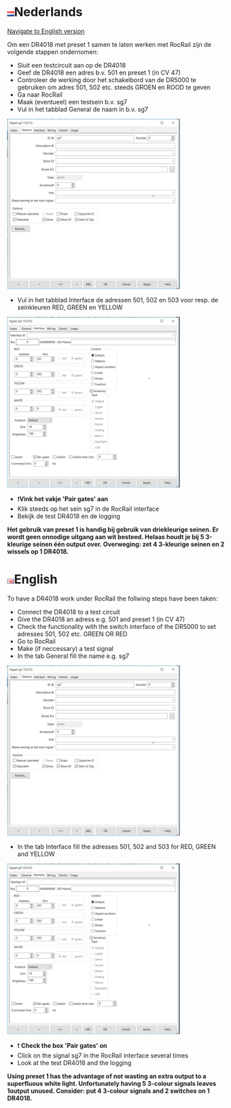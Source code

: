 # ![Nederlandse vlag](../../images/nl.gif)Nederlands

[Navigate to English version](#English)

Om een DR4018 met preset 1 samen te laten werken met RocRail zijn de volgende stappen ondernomen:

* Sluit een testcircuit aan op de DR4018
* Geef de DR4018 een adres b.v. 501 en preset 1 (in CV 47)
* Controleer de werking door het schakelbord van de DR5000 te gebruiken om adres 501, 502 etc. steeds GROEN en ROOD te geven
* Ga naar RocRail
* Maak (eventueel) een testsein b.v. sg7
* Vul in het tabblad General de naam in b.v. sg7

![zie](./images/TabGeneralSG7Preset1.png)

* Vul in het tabblad Interface de adressen 501, 502 en 503 voor resp. de seinkleuren RED, GREEN en YELLOW

![zie](./images/TabInterfaceSG7Preset1.png)

* ❗**Vink het vakje 'Pair gates' aan**
* Klik steeds op het sein sg7 in de RocRail interface
* Bekijk de test DR4018 en de logging

**Het gebruik van preset 1 is handig bij gebruik van driekleurige seinen. Er wordt geen onnodige uitgang aan wit besteed. Helaas houdt je bij 5 3-kleurige seinen één output over. Overweging: zet 4 3-kleurige seinen en 2 wissels op 1 DR4018.**

# ![English flag](../../images/gb.gif)English

To have a DR4018 work under RocRail the follwing steps have been taken:

* Connect the DR4018 to a test circuit
* Give the DR4018 an adress e.g. 501 and preset 1 (in CV 47)
* Check the functionality with the switch interface of the DR5000 to set adresses 501, 502 etc. GREEN OR RED
* Go to RocRail
* Make (if neccessary) a test signal
* In the tab General fill the name e.g. sg7

![look at](./images/TabGeneralSG7Preset1.png)

* In the tab Interface fill the adresses 501, 502 and 503 for RED, GREEN and YELLOW

![look at](./images/TabInterfaceSG7Preset1.png)

* ❗ **Check the box 'Pair gates' on**
* Click on the signal sg7 in the RocRail interface several times
* Look at the test DR4018 and the logging

**Using preset 1 has the advantage of not wasting an extra output to a superfluous white light. Unfortunately having 5 3-colour signals leaves 1output unused. Consider: put 4 3-colour signals and 2 switches on 1 DR4018.**
